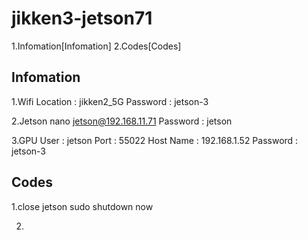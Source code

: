 # jikken3-jetson71

 1.Infomation[Infomation]
 2.Codes[Codes]

## Infomation

 1.Wifi
   Location : jikken2_5G
   Password : jetson-3

 2.Jetson nano
   jetson@192.168.11.71
   Password : jetson

 3.GPU
   User : jetson
   Port : 55022
   Host Name : 192.168.1.52
   Password : jetson-3
   
## Codes

 1.close jetson
   sudo shutdown now

 2.

